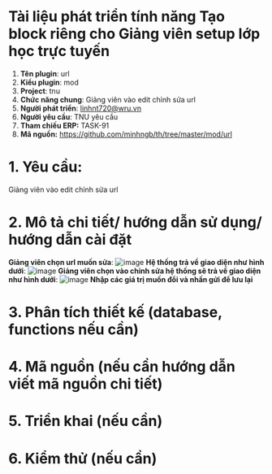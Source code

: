 # **Tài liệu phát triển tính năng Tạo block riêng cho Giảng viên setup lớp học trực tuyến**

1. **Tên plugin**: url
2. **Kiểu plugin**: mod
3. **Project**:  tnu
4. **Chức năng chung**: Giảng viên vào edit chỉnh sửa url
5. **Người phát triển**: linhnt720@wru.vn
6. **Người yêu cầu**: TNU yêu cầu
7. **Tham chiếu ERP:** TASK-91
8. **Mã nguồn:** https://github.com/minhngb/th/tree/master/mod/url

# 1. Yêu cầu:

Giảng viên vào edit chỉnh sửa url

# 2. Mô tả chi tiết/ hướng dẫn sử dụng/ hướng dẫn cài đặt

**Giảng viên chọn url muốn sửa**:
![image](https://user-images.githubusercontent.com/57883256/204966229-cce7af79-bdbe-4419-80d0-70bf3d13ebe8.png)
**Hệ thống trả về giao diện như hình dưới**:
![image](https://user-images.githubusercontent.com/57883256/204966524-ebbaec4a-b879-42d4-8acc-5385d7cacd93.png)
**Giảng viên chọn vào chỉnh sửa hệ thống sẽ trả về giao diện như hình dưới**:
![image](https://user-images.githubusercontent.com/57883256/204966675-4b137eac-3aab-42bc-b076-a11d12a7d17c.png)
**Nhập các giá trị muốn đổi và nhấn gửi để lưu lại**
# 3. Phân tích thiết kế (database, functions nếu cần)

# 4. Mã nguồn (nếu cần hướng dẫn viết mã nguồn chi tiết)

# 5. Triển khai (nếu cần)

# 6. Kiểm thử (nếu cần)